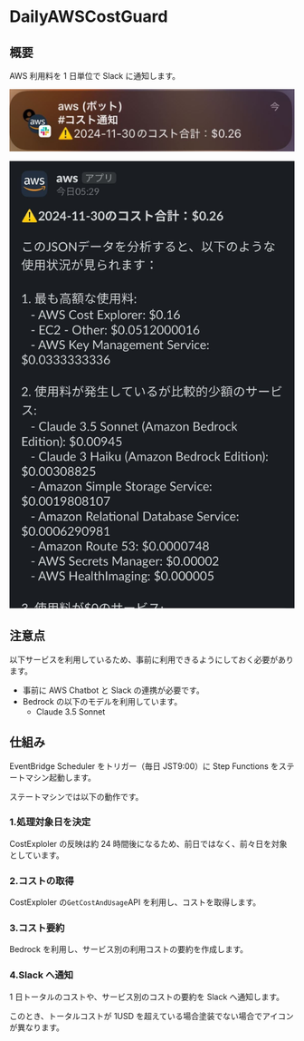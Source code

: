 # DailyAWSCostGuard

## 概要

AWS 利用料を 1 日単位で Slack に通知します。

![alt text](images/slack01.jpg)

![alt text](images/slack02.jpg)

## 注意点

以下サービスを利用しているため、事前に利用できるようにしておく必要があります。

- 事前に AWS Chatbot と Slack の連携が必要です。
- Bedrock の以下のモデルを利用しています。
  - Claude 3.5 Sonnet

## 仕組み

EventBridge Scheduler をトリガー（毎日 JST9:00）に Step Functions をステートマシン起動します。

ステートマシンでは以下の動作です。

### 1.処理対象日を決定

CostExploler の反映は約 24 時間後になるため、前日ではなく、前々日を対象としています。

### 2.コストの取得

CostExploler の`GetCostAndUsage`API を利用し、コストを取得します。

### 3.コスト要約

Bedrock を利用し、サービス別の利用コストの要約を作成します。

### 4.Slack へ通知

1 日トータルのコストや、サービス別のコストの要約を Slack へ通知します。

このとき、トータルコストが 1USD を超えている場合塗装でない場合でアイコンが異なります。
